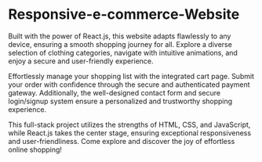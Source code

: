 # Responsive-e-commerce-Website
Built with the power of React.js, this website adapts flawlessly to any device, ensuring a smooth shopping journey for all. Explore a diverse selection of clothing categories, navigate with intuitive animations, and enjoy a secure and user-friendly experience.

Effortlessly manage your shopping list with the integrated cart page. Submit your order with confidence through the secure and authenticated payment gateway. Additionally, the well-designed contact form and secure login/signup system ensure a personalized and trustworthy shopping experience.

This full-stack project utilizes the strengths of HTML, CSS, and JavaScript, while React.js takes the center stage, ensuring exceptional responsiveness and user-friendliness. Come explore and discover the joy of effortless online shopping!
